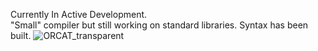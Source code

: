 Currently In Active Development.</br>
"Small" compiler but still working on standard libraries. Syntax has been built.
![ORCAT_transparent](https://github.com/user-attachments/assets/6d6430fc-0add-4efb-9693-37466af5d7cf)
